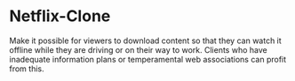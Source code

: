 # Netflix-Clone
Make it possible for viewers to download content so that they can watch it offline while they are driving or on their way to work. Clients who have inadequate information plans or temperamental web associations can profit from this.
